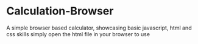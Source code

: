 # Calculation-Browser
A simple browser based calculator, showcasing basic javascript, html and css skills
simply open the html file in your browser to use
